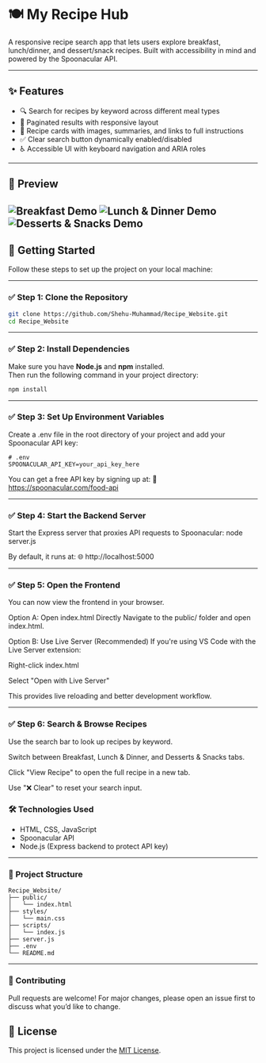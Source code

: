 # 🍽️ My Recipe Hub

A responsive recipe search app that lets users explore breakfast, lunch/dinner, and dessert/snack recipes. Built with accessibility in mind and powered by the Spoonacular API.

---

## ✨ Features

- 🔍 Search for recipes by keyword across different meal types  
- 📖 Paginated results with responsive layout  
- 🧁 Recipe cards with images, summaries, and links to full instructions  
- ✅ Clear search button dynamically enabled/disabled  
- ♿ Accessible UI with keyboard navigation and ARIA roles  

---

## 📸 Preview

<!-- Replace the path below with your own image or GIF -->
<!-- Example: ![Preview](./screenshot.png) -->
<!-- Example hosted preview: ![Live Demo](https://yourdomain.com/preview.gif) -->
![Breakfast Demo](./assets/Breakfast.gif)
![Lunch & Dinner Demo](./assets/Lunch_Dinner.gif)
![Desserts & Snacks Demo](./assets/Snacks_Desserts.gif)
---

## 🚀 Getting Started

Follow these steps to set up the project on your local machine:

---

### ✅ Step 1: Clone the Repository

```bash
git clone https://github.com/Shehu-Muhammad/Recipe_Website.git
cd Recipe_Website
```
---
### ✅ Step 2: Install Dependencies

Make sure you have **Node.js** and **npm** installed.  
Then run the following command in your project directory:

```bash
npm install
```
---

### ✅ Step 3: Set Up Environment Variables  
Create a .env file in the root directory of your project and add your Spoonacular API key:

```env
# .env
SPOONACULAR_API_KEY=your_api_key_here
```

You can get a free API key by signing up at:
🔗 https://spoonacular.com/food-api

---

### ✅ Step 4: Start the Backend Server
Start the Express server that proxies API requests to Spoonacular:
node server.js

By default, it runs at:
🌐 http://localhost:5000

---

### ✅ Step 5: Open the Frontend
You can now view the frontend in your browser.

Option A: Open index.html Directly
Navigate to the public/ folder and open index.html.

Option B: Use Live Server (Recommended)
If you're using VS Code with the Live Server extension:

Right-click index.html

Select "Open with Live Server"

This provides live reloading and better development workflow.

---

### ✅ Step 6: Search & Browse Recipes
Use the search bar to look up recipes by keyword.

Switch between Breakfast, Lunch & Dinner, and Desserts & Snacks tabs.

Click "View Recipe" to open the full recipe in a new tab.

Use "❌ Clear" to reset your search input.

### 🛠️ Technologies Used
- HTML, CSS, JavaScript
- Spoonacular API
- Node.js (Express backend to protect API key)

---

### 📁 Project Structure

```
Recipe_Website/
├── public/
│   └── index.html
├── styles/
│   └── main.css
├── scripts/
│   └── index.js
├── server.js
├── .env
└── README.md
```

---

### 🤝 Contributing
Pull requests are welcome!
For major changes, please open an issue first to discuss what you’d like to change.

## 📄 License

This project is licensed under the [MIT License](LICENSE).